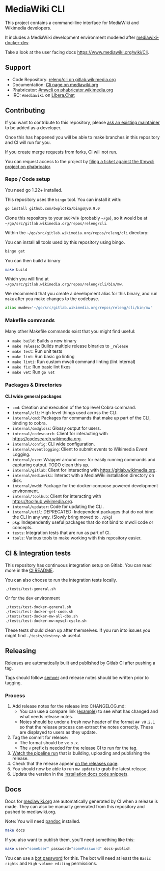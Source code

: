 # MediaWiki CLI

This project contains a command-line interface for MediaWiki and Wikimedia developers.

It includes a MediaWiki development environment modeled after [mediawiki-docker-dev](https://www.mediawiki.org/wiki/MediaWiki-Docker-Dev).

Take a look at the user facing docs https://www.mediawiki.org/wiki/Cli.

## Support

- Code Repository: [releng/cli on gitlab.wikimedia.org](https://gitlab.wikimedia.org/repos/releng/cli)
- Documentation: [Cli page on mediawiki.org](https://www.mediawiki.org/wiki/Cli)
- Phabricator: [#mwcli on phabricator.wikimedia.org](https://phabricator.wikimedia.org/project/view/5331/)
- IRC: `#mediawiki` on [Libera.Chat](https://libera.chat/)

## Contributing

If you want to contribute to this repository, please [ask an existing maintainer](https://gitlab.wikimedia.org/repos/releng/cli/-/project_members) to be added as a developer.

Once this has happened you will be able to make branches in this repository and CI will run for you.

If you create merge requests from forks, CI will not run.

You can request access to the project by [filing a ticket against the #mwcli project on phabricator](https://phabricator.wikimedia.org/maniphest/task/edit/form/1/?tags=mwcli&title=Request%20access%20to%20mwcli%20gitlab%20project%20for%20%3CUSER%3E).

### Repo / Code setup

You need go 1.22+ installed.

This repository uses the `bingo` tool.
You can install it with:

```sh
go install github.com/bwplotka/bingo@v0.9.0
```

Clone this repository to your `$GOPATH` (probably `~/go`), so it would be at
`~/go/src/gitlab.wikimedia.org/repos/releng/cli`.

Within the `~/go/src/gitlab.wikimedia.org/repos/releng/cli` directory:

You can install all tools used by this repository using bingo.

```sh
bingo get
```

You can then build a binary

```sh
make build
```

Which you will find at `~/go/src/gitlab.wikimedia.org/repos/releng/cli/bin/mw`.

We recommend that you create a development alias for this binary, and run `make` after you make changes to the codebase.

```sh
alias mwdev='~/go/src/gitlab.wikimedia.org/repos/releng/cli/bin/mw'
```

### Makefile commands

Many other Makefile commands exist that you might find useful:

- `make build`: Builds a new binary
- `make release`: Builds multiple release binaries to `_release`
- `make test`: Run unit tests
- `make lint`: Run basic go linting
- `make linti`: Run custom mwcli command linting (lint internal)
- `make fix`: Run basic lint fixes
- `make vet`: Run `go vet`

### Packages & Directories

#### CLI wide general packages

- `cmd`: Creation and execution of the top level Cobra command.
- `internal/cli`: High level things used across the CLI.
- `internal/cmd`: Packages for commands that make up part of the CLI, binding to cobra.
- `internal/cmdgloss`: Glossy output for users.
- `internal/codesearch`: Client for interacting with https://codesearch.wikimedia.org.
- `internal/config`: CLI wide configuration.
- `internal/eventlogging`: Client to submit events to Wikimedia Event Logging.
- `internal/exec`: Wrapper around `exec` for easily running commands and capturing output. TODO clean this up.
- `internal/gitlab`: Client for interacting with https://gitlab.wikimedia.org.
- `internal/mediawiki`: Interact with a MediaWiki installation directory on disk.
- `internal/mwdd`: Package for the docker-compose powered development environment.
- `internal/toolhub`: Client for interacting with https://toolhub.wikimedia.org.
- `internal/updater`: Code for updating the CLI.
- `internal/util`: DEPRECATED: Independent packages that do not bind the CLI in any way. (Slowly bring moved to `./pkg`)
- `pkg`: Independently useful packages that do not bind to mwcli code or concepts.
- `tests`: Integration tests that are run as part of CI.
- `tools`: Various tools to make working with this repository easier.

## CI & Integration tests

This repository has continuous integration setup on Gitlab.
You can read more in the [CI README](./CI.md).

You can also choose to run the integration tests locally.

```sh
./tests/test-general.sh
```

Or for the dev environment

```sh
./tests/test-docker-general.sh
./tests/test-docker-get-code.sh
./tests/test-docker-mw-all-dbs.sh
./tests/test-docker-mw-mysql-cycle.sh
```

These tests should clean up after themselves.
If you run into issues you might find `./tests/destroy.sh` useful.

## Releasing

Releases are automatically built and published by Gitlab CI after pushing a tag.

Tags should follow [semver](https://semver.org/) and release notes should be written prior to tagging.

### Process

1) Add release notes for the release into CHANGELOG.md:
    - You can use a compare link ([example](https://gitlab.wikimedia.org/repos/releng/cli/-/compare/v0.24.3...main?from_project_id=16&straight=false)) to see what has changed and what needs release notes.
    - Notes should be under a fresh new header of the format `## v0.2.1` so that the release process can extract the notes correctly. These are displayed to users as they update.
2) Tag the commit for release:
    - The format should be `vx.x.x`.
    - The `v` prefix is needed for the release CI to run for the tag.
3) [Watch the pipeline run](https://gitlab.wikimedia.org/repos/releng/cli/-/pipelines) that is building, uploading and publishing the release.
4) Check that the release appear [on the releases page](https://gitlab.wikimedia.org/repos/releng/cli/-/releases).
5) You should now be able to run `mw update` to grab the latest release.
6) Update the version in the [installation docs code snippets](https://www.mediawiki.org/wiki/Cli/guide/Installation).

## Docs

Docs for [mediawiki.org] are automatically generated by CI when a release is made.
They can also be manually generated from this repository and pushed to mediawiki.org.

Note: You will need [pandoc] installed.

```sh
make docs
```

If you also want to publish them, you'll need something like this:

```sh
make user="someUser" password="somePassword" docs-publish
```

You can use a [bot password](https://mediawiki.org/wiki/Special:BotPasswords) for this.
The bot will need at least the `Basic rights` and `High-volume editing` permissions.

[mediawiki.org]: https://mediawiki.org
[pandoc]: https://pandoc.org/
